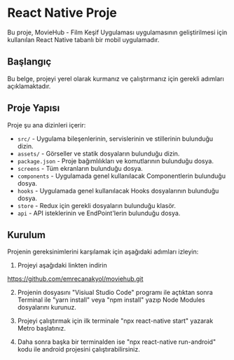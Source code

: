 # React Native Proje

Bu proje, MovieHub - Film Keşif Uygulaması uygulamasının geliştirilmesi için kullanılan React Native tabanlı bir mobil uygulamadır.

## Başlangıç

Bu belge, projeyi yerel olarak kurmanız ve çalıştırmanız için gerekli adımları açıklamaktadır.

## Proje Yapısı

Proje şu ana dizinleri içerir:

- `src/` - Uygulama bileşenlerinin, servislerinin ve stillerinin bulunduğu dizin.
- `assets/` - Görseller ve statik dosyaların bulunduğu dizin.
- `package.json` - Proje bağımlılıkları ve komutlarının bulunduğu dosya.
- `screens` - Tüm ekranların bulunduğu dosya.
- `components` - Uygulamada genel kullanılacak Componentlerin bulunduğu dosya.
- `hooks` - Uygulamada genel kullanılacak Hooks dosyalarının bulunduğu dosya.
- `store` - Redux için gerekli dosyaların bulunduğu klasör.
- `api` - API isteklerinin ve EndPoint'lerin bulunduğu dosya.

## Kurulum

Projenin gereksinimlerini karşılamak için aşağıdaki adımları izleyin:

1. Projeyi aşağıdaki linkten indirin

https://github.com/emrecanakyol/moviehub.git


2. Projenin dosyasını "Visiual Studio Code" programı ile açtıktan sonra Terminal ile "yarn install" veya "npm install" yazıp Node Modules dosyalarını kurunuz.

3. Projeyi çalıştırmak için ilk terminale "npx react-native start" yazarak Metro başlatınız.

4. Daha sonra başka bir terminalden ise "npx react-native run-android" kodu ile android projesini çalıştırabilirsiniz.